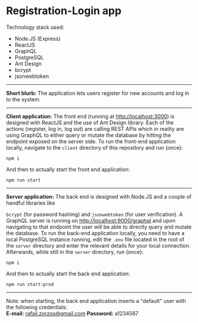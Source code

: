 # Registration-Login app

Technology stack used:

* Node.JS (Express)
* ReactJS
* GraphQL
* PostgreSQL
* Ant Design
* bcrypt
* jsonwebtoken

---

**Short blurb:** The application lets users register for new accounts and log in to the system.

---

**Client application:**
The front end (running at [http://localhost:3000](http://localhost:3000)) is designed with ReactJS and the use of Ant Design library. Each of the actions (register, log in, log out) are calling REST APIs which in reality are using GraphQL to either query or mutate the database by hitting the endpoint exposed on the server side.
To run the front-end application locally, navigate to the ```client``` directory of this repository and run (once):

```
npm i
```

And then to actually start the front end application:

```
npm run start
```

---

**Server application:**
The back end is designed with Node.JS and a couple of handful libraries like

```bcrypt``` (for password hashing) and ```jsonwebtoken``` (for user verification).
A GraphQL server is running on [http://localhost:9000/graphql](http://localhost:9000/graphql) and upon navigating to that endpoint the user will be able to directly query and mutate the database.
To run the back-end application locally, you need to have a local PostgreSQL instance running, edit the ```.env``` file located in the root of the ```server``` directory and enter the relevant details for your local connection.
Afterwards, while still in the ```server``` directory, run (once):

```
npm i
```

And then to actually start the back end application:

```
npm run start:prod
```

---

Note: when starting, the back end application inserts a "default" user with the following credentials:<br/>
**E-mail:** rafail.zorzos@gmail.com
**Password:** a1234567

